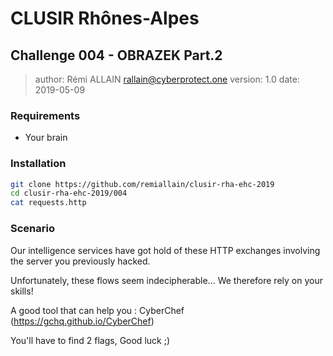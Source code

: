 # CLUSIR Rhônes-Alpes

## Challenge 004 - OBRAZEK Part.2

> author: Rémi ALLAIN <rallain@cyberprotect.one>
> version: 1.0
> date: 2019-05-09

### Requirements

- Your brain

### Installation

```sh
git clone https://github.com/remiallain/clusir-rha-ehc-2019
cd clusir-rha-ehc-2019/004
cat requests.http
```

### Scenario

Our intelligence services have got hold of these HTTP exchanges involving the server you previously hacked.

Unfortunately, these flows seem indecipherable... We therefore rely on your skills!

A good tool that can help you : CyberChef (https://gchq.github.io/CyberChef)

You'll have to find 2 flags, Good luck ;) 

